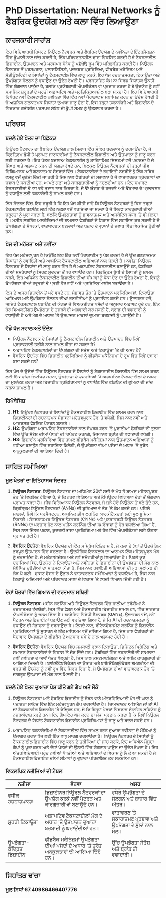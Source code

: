 # PhD Dissertation: Neural Networks ਨੂੰ ਫੈਬਰਿਕ ਉਦਯੋਗ ਅਤੇ ਕਲਾ ਵਿੱਚ ਲਿਆਉਣਾ

## ਕਾਰਜਕਾਰੀ ਸਾਰਾਂਸ਼

ਇਹ ਵਿਦਿਆਰਥੀ ਰਿਪੋਰਟ ਨਿਊਰਲ ਨੈੱਟਵਰਕ ਅਤੇ ਫੈਬਰਿਕ ਉਦਯੋਗ ਦੇ ਨਵੀਂਨਤਾ ਦੇ ਇੰਟਰਸੈਕਸ਼ਨ ਵਿੱਚ ਡੂੰਘਾਈ ਨਾਲ ਜਾਂਚ ਕਰਦੀ ਹੈ, ਇੱਕ ਪਰਿਵਰਤਨਸ਼ੀਲ ਢਾਂਚਾ ਵਿਕਸਿਤ ਕਰਦੀ ਹੈ ਜੋ ਟੈਕਸਟਾਈਲ ਡਿਜ਼ਾਈਨ, ਉਤਪਾਦਨ ਅਤੇ ਪਰਸਪਰ ਸੰਬੰਧ ਨੂੰ ਪ新的 ਰੂਪ ਵਿੱਚ ਪਰਿਭਾਸ਼ਿਤ ਕਰਦੀ ਹੈ। ਨਿਊਰਲ ਨੈੱਟਵਰਕ ਤੋਂ ਪਰਸਪਰਤਾ, ਪਲਾਸਟਿਸਿਟੀ, ਪਦਰਥਕ ਪ੍ਰਕਿਰਿਆ, ਫੀਡਬੈਕ ਮਕੈਨਿਜ਼ਮ ਅਤੇ ਮੋਡੀਊਲਰਿਟੀ ਦੇ ਸਿਧਾਂਤਾਂ ਨੂੰ ਟੈਕਸਟਾਈਲ ਵਿੱਚ ਲਾਗੂ ਕਰਕੇ, ਇਹ ਖੋਜ ਰਚਨਾਤਮਕਤਾ, ਟਿਕਾਊਤਾ ਅਤੇ ਉਪਭੋਗਤਾ ਸੰਲਗਨ ਨੂੰ ਵਧਾਉਣ ਦਾ ਉਦੇਸ਼ ਰੱਖਦੀ ਹੈ। ਪ੍ਰਸਤਾਵਿਤ ਕੰਮ ਨਾ ਸਿਰਫ ਸਿਧਾਂਤਕ ਉਨਤੀ ਵਿੱਚ ਯੋਗਦਾਨ ਪਾਉਂਦਾ ਹੈ, ਬਲਕਿ ਪ੍ਰਯੋਗਕਾਰੀ ਐਪਲੀਕੇਸ਼ਨ ਵੀ ਪ੍ਰਦਾਨ ਕਰਦਾ ਹੈ ਜੋ ਉਦਯੋਗ ਨੂੰ ਨਵੀਂ ਸਮਾਜਿਕ ਜ਼ਰੂਰਤਾਂ ਦੇ ਪ੍ਰਤੀ ਅਡਾਪਟਿਵ ਅਤੇ ਪ੍ਰਤਿਕ੍ਰਿਆਸ਼ੀਲ ਬਣਾ ਸਕਦਾ ਹੈ। ਇਹ ਵਿਦਿਆਰਥੀ ਰਿਪੋਰਟ ਨਵੀਂ ਟੈਕਸਟਾਈਲ ਨਵੀਨਤਾ ਵਿੱਚ ਇੱਕ ਨਵਾਂ ਪੈਰਾਡਾਈਮ ਸਥਾਪਿਤ ਕਰਨ ਦਾ ਉਦੇਸ਼ ਰੱਖਦੀ ਹੈ ਜੋ ਅਧੁਨਿਕ ਗਣਨਾਤਮਕ ਸਿਧਾਂਤਾਂ ਦੁਆਰਾ ਜਾਣੂ ਹੁੰਦਾ ਹੈ, ਇਸ ਤਰ੍ਹਾਂ ਤਕਨਾਲੋਜੀ ਅਤੇ ਡਿਜ਼ਾਈਨ ਦੇ ਵਿਚਕਾਰ ਗਤੀਸ਼ੀਲ ਪਰਸਪਰ ਸੰਬੰਧ ਦੀ ਡੂੰਘੀ ਸਮਝ ਨੂੰ ਉਤਸ਼ਾਹਤ ਕਰਦਾ ਹੈ।

## ਪਰਿਚਯ

### ਬਦਲੇ ਹੋਏ ਖੇਤਰ ਦਾ ਪਿੱਛੋਕੜ

ਨਿਊਰਲ ਨੈੱਟਵਰਕ ਦਾ ਫੈਬਰਿਕ ਉਦਯੋਗ ਨਾਲ ਮਿਲਾਪ ਇੱਕ ਮੌਲਿਕ ਬਦਲਾਅ ਨੂੰ ਦਰਸਾਉਂਦਾ ਹੈ, ਜੋ ਕ੍ਰਿਤ੍ਰਿਮ ਬੁੱਧੀ ਤੋਂ ਪ੍ਰਾਪਤ ਜਾਣਕਾਰੀਆਂ ਨੂੰ ਟੈਕਸਟਾਈਲ ਡਿਜ਼ਾਈਨ ਅਤੇ ਉਤਪਾਦਨ ਨੂੰ ਜਾਣੂ ਕਰਨ ਲਈ ਵਰਤਦਾ ਹੈ। ਇਹ ਖੇਤਰ ਬਦਲਾਅ ਟੈਕਸਟਾਈਲ ਨੂੰ ਡਾਇਨਾਮਿਕ ਸਿਸਟਮਾਂ ਵਜੋਂ ਪਛਾਣਦਾ ਹੈ ਜੋ ਸਿੱਖਣ ਅਤੇ ਅਡਾਪਟ ਕਰਨ ਦੀ ਯੋਗਤਾ ਰੱਖਦੇ ਹਨ, ਬਿਲਕੁਲ ਨਿਊਰਲ ਨੈੱਟਵਰਕਾਂ ਦੀ ਤਰ੍ਹਾਂ ਜੀਵ ਵਿਗਿਆਨਕ ਅਤੇ ਗਣਨਾਤਮਕ ਸੰਦਰਭਾਂ ਵਿੱਚ। ਟੈਕਸਟਾਈਲਾਂ ਦੇ ਰਵਾਇਤੀ ਨਜ਼ਰੀਏ ਨੂੰ ਇੱਕ ਸਥਿਰ ਵਸਤੂ ਵਜੋਂ ਚੁਣੌਤੀ ਦਿੱਤੀ ਜਾ ਰਹੀ ਹੈ ਜਿਸ ਨਾਲ ਫੈਬਰਿਕਾਂ ਦੀ ਸੰਭਾਵਨਾ ਹੈ ਜੋ ਵਾਤਾਵਰਣਕ ਪ੍ਰੇਰਣਾਵਾਂ ਦਾ ਜਵਾਬ ਦੇ ਸਕਦੀਆਂ ਹਨ, ਆਪਣੇ ਗੁਣਾਂ ਅਤੇ ਕਾਰਗੁਜ਼ਾਰੀਆਂ ਨੂੰ ਬਦਲਦੀਆਂ ਹਨ। ਇਹ ਸਮਾਰਟ ਟੈਕਸਟਾਈਲਾਂ ਦੇ ਵਧ ਰਹੇ ਰੁਝਾਨ ਨਾਲ ਮਿਲਦਾ ਹੈ, ਜੋ ਉਪਭੋਗਤਾ ਦੇ ਤਜਰਬੇ ਅਤੇ ਉਤਪਾਦ ਦੇ ਪ੍ਰਦਰਸ਼ਨ ਨੂੰ ਵਧਾਉਣ ਲਈ ਤਕਨਾਲੋਜੀ ਨੂੰ ਸ਼ਾਮਲ ਕਰਦੇ ਹਨ।

ਇਸ ਸੰਦਰਭ ਵਿੱਚ, ਇਹ ਜ਼ਰੂਰੀ ਹੈ ਕਿ ਇਹ ਖੋਜ ਕੀਤੀ ਜਾਵੇ ਕਿ ਨਿਊਰਲ ਨੈੱਟਵਰਕਾਂ ਨੂੰ ਕਿਸ ਤਰ੍ਹਾਂ ਟੈਕਸਟਾਈਲ ਬਣਾਉਣ ਲਈ ਇੱਕ ਨਕਸ਼ਾ ਵਜੋਂ ਵਰਤਿਆ ਜਾ ਸਕਦਾ ਹੈ ਜੋ ਸਿਰਫ ਕਾਰਗੁਜ਼ਾਰੀ ਦੀਆਂ ਜ਼ਰੂਰਤਾਂ ਨੂੰ ਪੂਰਾ ਕਰਦਾ ਹੈ, ਬਲਕਿ ਉਪਭੋਗਤਾਵਾਂ ਨੂੰ ਭਾਵਨਾਤਮਕ ਅਤੇ ਅਸਥੇਟਿਕ ਪੱਧਰ 'ਤੇ ਵੀ ਜੋੜਦਾ ਹੈ। ਮਸ਼ੀਨ ਲਰਨਿੰਗ ਅਲਗੋਰਿਦਮਾਂ ਦੀ ਸ਼ਾਮਲਤਾ ਫੈਬਰਿਕਾਂ ਦੇ ਵਿਕਾਸ ਵਿੱਚ ਸਹਾਇਤਾ ਕਰ ਸਕਦੀ ਹੈ ਜੋ ਉਪਭੋਗਤਾ ਦੇ ਸੰਪਰਕਾਂ, ਵਾਤਾਵਰਣਕ ਬਦਲਾਵਾਂ ਅਤੇ ਬਜ਼ਾਰ ਦੇ ਰੁਝਾਨਾਂ ਦੇ ਜਵਾਬ ਵਿੱਚ ਵਿਕਸਿਤ ਹੁੰਦੀਆਂ ਹਨ।

### ਖੋਜ ਦੀ ਮਹੱਤਤਾ ਅਤੇ ਨਵੀਂਤਾ

ਇਹ ਖੋਜ ਮਹੱਤਵਪੂਰਨ ਹੈ ਕਿਉਂਕਿ ਇਹ ਇੱਕ ਨਵੀਂ ਪੈਰਾਡਾਈਮ ਨੂੰ ਪੇਸ਼ ਕਰਦੀ ਹੈ ਜੋ ਉੱਚ ਗਣਨਾਤਮਕ ਸਿਧਾਂਤਾਂ ਨੂੰ ਰਵਾਇਤੀ ਅਤੇ ਆਧੁਨਿਕ ਟੈਕਸਟਾਈਲ ਅਭਿਆਸਾਂ ਨਾਲ ਜੋੜਦੀ ਹੈ। ਨਵੀਂਤਾ ਨਿਊਰਲ ਨੈੱਟਵਰਕ ਦੇ ਸਿਧਾਂਤਾਂ ਦੀ ਲਾਗੂ ਕਰਨ ਵਿੱਚ ਹੈ ਜੋ ਅਡਾਪਟਿਵ ਟੈਕਸਟਾਈਲ ਬਣਾਉਂਦੇ ਹਨ, ਫੈਬਰਿਕਾਂ ਦੀਆਂ ਸਮਰੱਥਾਵਾਂ ਨੂੰ ਸਿਰਫ਼ ਸੁੰਦਰਤਾ ਤੋਂ ਪਰੇ ਵਧਾਉਂਦੇ ਹਨ। ਕ੍ਰਿਤ੍ਰਿਮ ਬੁੱਧੀ ਦੇ ਸਿਧਾਂਤਾਂ ਨੂੰ ਸ਼ਾਮਲ ਕਰਕੇ, ਇਹ ਅਧਿਐਨ ਟੈਕਸਟਾਈਲ ਡਿਜ਼ਾਈਨ ਦੀਆਂ ਸੀਮਾਵਾਂ ਨੂੰ ਧੱਕਾ ਦੇਣ ਦਾ ਉਦੇਸ਼ ਰੱਖਦਾ ਹੈ, ਇਸਨੂੰ ਉਪਭੋਗਤਾ ਦੀਆਂ ਜ਼ਰੂਰਤਾਂ ਦੇ ਪ੍ਰਤੀ ਹੋਰ ਨਵੀਂ ਅਤੇ ਪ੍ਰਤਿਕ੍ਰਿਆਸ਼ੀਲ ਬਣਾਉਂਦਾ ਹੈ।

ਇਸ ਦੇ ਅਸਰ ਡਿਜ਼ਾਈਨ ਤੋਂ ਪਰੇ ਵਧਦੇ ਹਨ, ਸੰਭਾਵਤ ਤੌਰ 'ਤੇ ਉਤਪਾਦਨ ਪ੍ਰਕਿਰਿਆਵਾਂ, ਟਿਕਾਊਤਾ ਅਭਿਆਸ ਅਤੇ ਉਪਭੋਗਤਾ ਸੰਲਗਨ ਦੀਆਂ ਰਣਨੀਤੀਆਂ ਨੂੰ ਪ੍ਰਭਾਵਿਤ ਕਰਦੇ ਹਨ। ਉਦਾਹਰਨ ਵਜੋਂ, ਅਜਿਹੇ ਟੈਕਸਟਾਈਲ ਬਣਾਉਣ ਦੀ ਯੋਗਤਾ ਜੋ ਵਿਅਕਤੀਗਤ ਪਸੰਦਾਂ ਦੇ ਅਨੁਸਾਰ ਅਡਾਪਟ ਹੁੰਦੇ ਹਨ, ਇੱਕ ਹੋਰ ਵਿਅਕਤੀਗਤ ਉਪਭੋਗਤਾ ਦੇ ਤਜਰਬੇ ਦੀ ਅਗਵਾਈ ਕਰ ਸਕਦੀ ਹੈ, ਬ੍ਰਾਂਡ ਦੀ ਵਫਾਦਾਰੀ ਨੂੰ ਵਧਾਉਂਦੀ ਹੈ ਅਤੇ ਮੰਗ ਦੇ ਅਧਾਰ 'ਤੇ ਉਤਪਾਦਨ ਮਾਡਲਾਂ ਦੁਆਰਾ ਬਰਬਾਦੀ ਨੂੰ ਘਟਾਉਂਦੀ ਹੈ।

### ਵੱਡੇ ਖੋਜ ਸਵਾਲ ਅਤੇ ਉਦੇਸ਼

- ਨਿਊਰਲ ਨੈੱਟਵਰਕ ਦੇ ਸਿਧਾਂਤਾਂ ਨੂੰ ਟੈਕਸਟਾਈਲ ਡਿਜ਼ਾਈਨ ਅਤੇ ਉਤਪਾਦਨ ਵਿੱਚ ਕਿਵੇਂ ਪ੍ਰਭਾਵਸ਼ਾਲੀ ਤਰੀਕੇ ਨਾਲ ਸ਼ਾਮਲ ਕੀਤਾ ਜਾ ਸਕਦਾ ਹੈ?
- ਅਡਾਪਟਿਵ ਟੈਕਸਟਾਈਲਾਂ ਦਾ ਉਪਭੋਗਤਾ ਦੀ ਸੰਤੋਸ਼ ਅਤੇ ਟਿਕਾਊਤਾ 'ਤੇ ਕੀ ਅਸਰ ਹੈ?
- ਫੈਬਰਿਕ ਉਦਯੋਗ ਵਿੱਚ ਡਿਜ਼ਾਈਨ ਪ੍ਰਕਿਰਿਆ ਨੂੰ ਫੀਡਬੈਕ ਮਕੈਨਿਜ਼ਮਾਂ ਦੇ ਰੂਪ ਵਿੱਚ ਕਿਵੇਂ ਦੁਬਾਰਾ ਬਣਾ ਸਕਦੇ ਹਨ?

ਇਸ ਖੋਜ ਦੇ ਉਦੇਸ਼ਾਂ ਵਿੱਚ ਨਿਊਰਲ ਨੈੱਟਵਰਕ ਦੇ ਸਿਧਾਂਤਾਂ ਨੂੰ ਟੈਕਸਟਾਈਲ ਡਿਜ਼ਾਈਨ ਵਿੱਚ ਸ਼ਾਮਲ ਕਰਨ ਲਈ ਇੱਕ ਢਾਂਚਾ ਵਿਕਸਿਤ ਕਰਨਾ, ਉਪਭੋਗਤਾ ਦੇ ਤਜਰਬਿਆਂ 'ਤੇ ਅਡਾਪਟਿਵ ਟੈਕਸਟਾਈਲਾਂ ਦੇ ਅਸਰ ਦਾ ਮੁਲਾਂਕਣ ਕਰਨਾ ਅਤੇ ਡਿਜ਼ਾਈਨ ਪ੍ਰਕਿਰਿਆਵਾਂ ਨੂੰ ਵਧਾਉਣ ਵਿੱਚ ਫੀਡਬੈਕ ਦੀ ਭੂਮਿਕਾ ਦੀ ਜਾਂਚ ਕਰਨਾ ਸ਼ਾਮਲ ਹੈ।

### ਹਿਪੋਥੇਸਿਜ਼

1. **H1**: ਨਿਊਰਲ ਨੈੱਟਵਰਕ ਦੇ ਸਿਧਾਂਤਾਂ ਨੂੰ ਟੈਕਸਟਾਈਲ ਡਿਜ਼ਾਈਨ ਵਿੱਚ ਸ਼ਾਮਲ ਕਰਨ ਨਾਲ ਡਿਜ਼ਾਈਨਰਾਂ ਦੀ ਰਚਨਾਤਮਕ ਸੰਭਾਵਨਾ ਮਹੱਤਵਪੂਰਕ ਤੌਰ 'ਤੇ ਵਧੇਗੀ, ਜਿਸ ਨਾਲ ਨਵੀਂ ਅਤੇ ਆਕਰਸ਼ਕ ਫੈਬਰਿਕ ਪੈਟਰਨ ਬਣਨਗੇ।
2. **H2**: ਉਪਭੋਗਤਾ ਅਡਾਪਟਿਵ ਟੈਕਸਟਾਈਲਾਂ ਨਾਲ ਸੰਪਰਕ ਕਰਨ 'ਤੇ ਪੁਰਾਣੀਆਂ ਫੈਬਰਿਕਾਂ ਦੀ ਤੁਲਨਾ ਵਿੱਚ ਉੱਚ ਸੰਤੋਸ਼ ਦੀਆਂ ਪੱਧਰਾਂ ਦੀ ਰਿਪੋਰਟ ਕਰਨਗੇ, ਜਿਸ ਨਾਲ ਬ੍ਰਾਂਡ ਦੀ ਵਫਾਦਾਰੀ ਵਧੇਗੀ।
3. **H3**: ਡਿਜ਼ਾਈਨ ਪ੍ਰਕਿਰਿਆ ਵਿੱਚ ਸ਼ਾਮਲ ਫੀਡਬੈਕ ਮਕੈਨਿਜ਼ਮਾਂ ਨਾਲ ਉਤਪਾਦਨ ਅਭਿਆਸਾਂ ਨੂੰ ਵਧੀਆ ਬਣਾਉਣ ਵਿੱਚ ਸਹਾਇਤਾ ਮਿਲੇਗੀ, ਜੋ ਉਪਭੋਗਤਾ ਦੀਆਂ ਪਸੰਦਾਂ ਦੇ ਅਧਾਰ 'ਤੇ ਤੁਰੰਤ ਅਨੁਕੂਲਤਾਵਾਂ ਦੀ ਆਗਿਆ ਦਿੰਦੀ ਹੈ।

## ਸਾਹਿਤ ਸਮੀਖਿਆ

### ਮੂਲ ਖੇਤਰਾਂ ਦਾ ਇਤਿਹਾਸਕ ਸੰਦਰਭ

1. **ਨਿਊਰਲ ਨੈੱਟਵਰਕ**: ਨਿਊਰਲ ਨੈੱਟਵਰਕ ਦਾ ਅਧਿਐਨ 20ਵੀਂ ਸਦੀ ਦੇ ਮੱਧ ਤੋਂ ਬਾਅਦ ਮਹੱਤਵਪੂਰਕ ਤੌਰ 'ਤੇ ਵਿਕਸਿਤ ਹੋਇਆ ਹੈ, ਜੋ ਕਿ ਨਰਵ ਵਿਗਿਆਨ ਅਤੇ ਕੰਪਿਊਟਰ ਵਿਗਿਆਨ ਦੋਹਾਂ ਤੋਂ ਯੋਗਦਾਨ ਪ੍ਰਾਪਤ ਕਰਦਾ ਹੈ। ਜੀਵ ਵਿਗਿਆਨਕ ਨਿਊਰਲ ਨੈੱਟਵਰਕ, ਜੋ ਜੁੜੇ ਹੋਏ ਨਿਊਰੋਨਾਂ ਤੋਂ ਬਣੇ ਹੁੰਦੇ ਹਨ, ਕ੍ਰਿਤ੍ਰਿਮ ਨਿਊਰਲ ਨੈੱਟਵਰਕਾਂ (ANNs) ਦੀ ਬੁਨਿਆਦ ਦੇ ਤੌਰ 'ਤੇ ਕੰਮ ਕਰਦੇ ਹਨ। ਪਹਿਲੇ ਮਾਡਲਾਂ, ਜਿਵੇਂ ਕਿ ਪਰਸੈਪਟ੍ਰਨ, ਆਧੁਨਿਕ ਡੀਪ ਲਰਨਿੰਗ ਆਰਕੀਟੈਕਚਰਾਂ ਲਈ ਮੂਲ ਭੂਮਿਕਾ ਨਿਭਾਈ। ਸੰਕਲਨਾਤਮਕ ਨਿਊਰਲ ਨੈੱਟਵਰਕ (CNNs) ਅਤੇ ਪੁਨਰਾਵਰਤੀ ਨਿਊਰਲ ਨੈੱਟਵਰਕ (RNNs) ਦਾ ਪਰਚਾਰ ਹੋਣ ਨਾਲ ਮਸ਼ੀਨ ਲਰਨਿੰਗ ਦੀਆਂ ਸਮਰੱਥਾਵਾਂ ਨੂੰ ਹੋਰ ਵਧਾਇਆ ਗਿਆ ਹੈ, ਜਿਸ ਨਾਲ ਚਿੱਤਰ ਪਛਾਣ, ਕੁਦਰਤੀ ਭਾਸ਼ਾ ਪ੍ਰਕਿਰਿਆ ਅਤੇ ਹੋਰ ਵਿੱਚ ਐਪਲੀਕੇਸ਼ਨਾਂ ਲਈ ਯੋਗਤਾ ਪ੍ਰਾਪਤ ਹੋਈ ਹੈ।

2. **ਫੈਬਰਿਕ ਉਦਯੋਗ**: ਫੈਬਰਿਕ ਉਦਯੋਗ ਦੀ ਇੱਕ ਸਮ੍ਰਿੱਧ ਇਤਿਹਾਸ ਹੈ, ਜੋ ਕਲਾ ਦੇ ਹੱਥਾਂ ਤੋਂ ਉਦਯੋਗਿਕ ਭਰਪੂਰ ਉਤਪਾਦਨ ਵਿੱਚ ਬਦਲਦਾ ਹੈ। ਉਦਯੋਗਿਕ ਇਨਕਲਾਬ ਦਾ ਆਗਮਨ ਇੱਕ ਮਹੱਤਵਪੂਰਨ ਮੋੜ ਨੂੰ ਦਰਸਾਉਂਦਾ ਹੈ, ਜੋ ਮਕੈਨਾਈਜ਼ੇਸ਼ਨ ਅਤੇ ਨਵੇਂ ਸਮੱਗਰੀਆਂ ਨੂੰ ਲਿਆਉਂਦਾ ਹੈ। ਪਿਛਲੇ ਕੁਝ ਦਹਾਕਿਆਂ ਵਿੱਚ, ਉਦਯੋਗ ਨੇ ਟਿਕਾਊਤਾ ਅਤੇ ਨਵੀਂਨਤਾ ਦੇ ਡਿਜ਼ਾਈਨਾਂ ਦੀ ਉਪਭੋਗਤਾ ਦੀ ਮੰਗ ਨਾਲ ਸੰਬੰਧਿਤ ਚੁਣੌਤੀਆਂ ਦਾ ਸਾਹਮਣਾ ਕੀਤਾ ਹੈ, ਜਿਸ ਨਾਲ ਰਵਾਇਤੀ ਅਭਿਆਸਾਂ ਦੀ ਮੁੜ-ਮੁਲਾਂਕਣ ਦੀ ਲੋੜ ਪੈ ਗਈ। ਫਾਸਟ ਫੈਸ਼ਨ ਦੇ ਉਭਾਰ ਨੇ ਵਾਤਾਵਰਣਕ ਸਮੱਸਿਆਵਾਂ ਨੂੰ ਵਧਾਇਆ ਹੈ, ਜਿਸ ਨਾਲ ਟਿਕਾਊ ਅਭਿਆਸਾਂ ਅਤੇ ਪਰਿਵਾਰਕ ਮਾਲਾਂ ਦੇ ਵਿਕਾਸ 'ਤੇ ਵਧਦੀ ਧਿਆਨ ਦਿੱਤੀ ਗਈ ਹੈ।

### ਦੋਹਾਂ ਖੇਤਰਾਂ ਵਿੱਚ ਗਿਆਨ ਦੀ ਵਰਤਮਾਨ ਸਥਿਤੀ

1. **ਨਿਊਰਲ ਨੈੱਟਵਰਕ**: ਮਸ਼ੀਨ ਲਰਨਿੰਗ ਅਤੇ ਨਿਊਰਲ ਨੈੱਟਵਰਕ ਵਿੱਚ ਹਾਲੀਆ ਤਰੱਕੀਆਂ ਨੇ ਰਚਨਾਤਮਕ ਉਦਯੋਗਾਂ, ਜਿਸ ਵਿੱਚ ਫੈਸ਼ਨ ਅਤੇ ਟੈਕਸਟਾਈਲ ਡਿਜ਼ਾਈਨ ਸ਼ਾਮਲ ਹਨ, ਵਿੱਚ ਸ਼ਾਨਦਾਰ ਐਪਲੀਕੇਸ਼ਨਾਂ ਨੂੰ ਜਨਮ ਦਿੱਤਾ ਹੈ। ਜਨਰੇਟਿਵ ਵਿਰੋਧੀ ਨੈੱਟਵਰਕ (GANs), ਉਦਾਹਰਨ ਵਜੋਂ, ਨਵੇਂ ਪੈਟਰਨ ਅਤੇ ਡਿਜ਼ਾਈਨਾਂ ਬਣਾਉਣ ਲਈ ਵਰਤਿਆ ਗਿਆ ਹੈ, ਜੋ ਕਿ AI ਦੀ ਰਚਨਾਤਮਕਤਾ ਨੂੰ ਵਧਾਉਣ ਦੀ ਸੰਭਾਵਨਾ ਨੂੰ ਦਰਸਾਉਂਦਾ ਹੈ। ਇਸਦੇ ਨਾਲ, ਰੀਇਨਫੋਰਸਮੈਂਟ ਲਰਨਿੰਗ ਨੂੰ ਡਿਜ਼ਾਈਨ ਪ੍ਰਕਿਰਿਆਵਾਂ ਨੂੰ ਸੁਧਾਰਨ ਦੇ ਇੱਕ ਮਾਧਿਅਮ ਵਜੋਂ ਜਾਂਚਿਆ ਗਿਆ ਹੈ, ਜਿਸ ਨਾਲ ਫੈਬਰਿਕਾਂ ਦੀ ਪੈਦਾਵਾਰ ਉਪਭੋਗਤਾ ਦੇ ਫੀਡਬੈਕ ਦੇ ਅਨੁਸਾਰ ਸਮੇਂ ਦੇ ਨਾਲ ਅਡਾਪਟ ਹੁੰਦੀ ਹੈ।

2. **ਫੈਬਰਿਕ ਉਦਯੋਗ**: ਫੈਬਰਿਕ ਉਦਯੋਗ ਵਿੱਚ ਸਮਕਾਲੀ ਰੁਝਾਨ ਟਿਕਾਊਤਾ, ਡਿਜਿਟਲ ਪ੍ਰਿੰਟਿੰਗ ਅਤੇ ਸਮਾਰਟ ਟੈਕਸਟਾਈਲਾਂ ਦੇ ਵਿਕਾਸ 'ਤੇ ਜ਼ੋਰ ਦਿੰਦੇ ਹਨ। ਫੈਬਰਿਕਾਂ ਵਿੱਚ ਤਕਨਾਲੋਜੀ ਦੀ ਸ਼ਾਮਲਤਾ ਨਵੀਂ ਨਵੀਨਤਾ ਦੇ ਆਵੇਂ ਖੇਤਰ ਖੋਲ੍ਹਦੀ ਹੈ, ਜਿਸ ਨਾਲ ਕਸਟਮਾਈਜ਼ੇਸ਼ਨ ਅਤੇ ਵਧੀਕ ਕਾਰਗੁਜ਼ਾਰੀ ਦੀ ਆਗਿਆ ਮਿਲਦੀ ਹੈ। ਬਾਇਓਫੈਬਰਿਕੇਸ਼ਨ ਦਾ ਉਭਾਰ ਅਤੇ ਬਾਇਓਡਿਗ੍ਰੇਡੇਬਲ ਸਮੱਗਰੀਆਂ ਦੀ ਵਰਤੋਂ ਵੀ ਉਦਯੋਗ ਨੂੰ ਨਵੀਂ ਰੂਪ ਵਿੱਚ ਸਿਰਜ ਰਿਹਾ ਹੈ, ਜੋ ਉਪਭੋਗਤਾ ਦੀਆਂ ਵਾਤਾਵਰਣਕ ਤੌਰ 'ਤੇ ਜਾਗਰੂਕ ਉਤਪਾਦਾਂ ਦੀ ਮੰਗ ਨਾਲ ਮਿਲਦੀ ਹੈ।

### ਬਦਲੇ ਹੋਏ ਖੇਤਰ ਦੁਆਰਾ ਪੇਸ਼ ਕੀਤੇ ਗਏ ਗੈਪ ਅਤੇ ਮੌਕੇ

1. ਨਿਊਰਲ ਨੈੱਟਵਰਕਾਂ ਅਤੇ ਫੈਬਰਿਕ ਡਿਜ਼ਾਈਨ ਨੂੰ ਜੋੜਨ ਵਾਲੇ ਅੰਤਰਵਿਦਿਆਈ ਖੋਜ ਦੀ ਘਾਟ ਨੂੰ ਪਛਾਣਨਾ ਸਾਹਿਤ ਵਿੱਚ ਇੱਕ ਮਹੱਤਵਪੂਰਨ ਗੈਪ ਦਰਸਾਉਂਦਾ ਹੈ। ਜ਼ਿਆਦਾਤਰ ਅਧਿਐਨ ਜਾਂ ਤਾਂ AI ਜਾਂ ਟੈਕਸਟਾਈਲ ਡਿਜ਼ਾਈਨ 'ਤੇ ਕੇਂਦ੍ਰਿਤ ਹਨ, ਜੋ ਕਿ ਇਨ੍ਹਾਂ ਖੇਤਰਾਂ ਵਿਚਕਾਰ ਸੰਭਾਵਿਤ ਸਹਿਯੋਗ ਨੂੰ ਨਜ਼ਰਅੰਦਾਜ਼ ਕਰਦੇ ਹਨ। ਇਹ ਗੈਪ ਇਹ ਖੋਜ ਕਰਨ ਦਾ ਮੌਕਾ ਪ੍ਰਦਾਨ ਕਰਦਾ ਹੈ ਕਿ ਕਿਵੇਂ ਨਿਊਰਲ ਨੈੱਟਵਰਕ ਦੇ ਸਿਧਾਂਤ ਟੈਕਸਟਾਈਲ ਡਿਜ਼ਾਈਨ ਪ੍ਰਕਿਰਿਆਵਾਂ ਨੂੰ ਜਾਣੂ ਅਤੇ ਬਦਲ ਸਕਦੇ ਹਨ।

2. ਅਡਾਪਟਿਵ ਤਕਨਾਲੋਜੀਆਂ ਦੇ ਟੈਕਸਟਾਈਲਾਂ ਵਿੱਚ ਸ਼ਾਮਲ ਕਰਨ ਦੁਆਰਾ ਨਵੀਨਤਾ ਦੇ ਮੌਕਿਆਂ ਨੂੰ ਉਜਾਗਰ ਕਰਨਾ ਖੋਜ ਲਈ ਇੱਕ ਵਾਧੂ ਮਾਰਗ ਦਰਸਾਉਂਦਾ ਹੈ। ਨਿਊਰਲ ਨੈੱਟਵਰਕ ਦੇ ਸਿਧਾਂਤਾਂ ਨੂੰ ਟੈਕਸਟਾਈਲ ਡਿਜ਼ਾਈਨ ਵਿੱਚ ਜਾਣੂ ਕਰਨ ਦੇ ਤਰੀਕਿਆਂ ਦੀ ਜਾਂਚ ਕਰਕੇ, ਇਹ ਅਧਿਐਨ ਮੌਜੂਦਾ ਗੈਪਾਂ ਨੂੰ ਪੂਰਾ ਕਰਨ ਅਤੇ ਦੋਹਾਂ ਖੇਤਰਾਂ ਦੀ ਉਨਤੀ ਵਿੱਚ ਯੋਗਦਾਨ ਪਾਉਣ ਦਾ ਉਦੇਸ਼ ਰੱਖਦਾ ਹੈ। ਇਹ ਅੰਤਰਵਿਦਿਆਈ ਪਹੁੰਚ ਨਵੀਆਂ ਪੱਧਤੀਆਂ ਅਤੇ ਅਭਿਆਸਾਂ ਦੇ ਵਿਕਾਸ ਨੂੰ ਲੈ ਕੇ ਆ ਸਕਦੀ ਹੈ ਜੋ ਟੈਕਸਟਾਈਲ ਡਿਜ਼ਾਈਨ ਦੀਆਂ ਸੀਮਾਵਾਂ ਨੂੰ ਦੁਬਾਰਾ ਪਰਿਭਾਸ਼ਿਤ ਕਰ ਸਕਦੀਆਂ ਹਨ।

### ਵਿਕਲਪਿਕ ਨਤੀਜਿਆਂ ਦੀ ਟੇਬਲ

| ਨਤੀਜਾ | ਵੇਰਵਾ | ਅਸਰ |
|---------|-------------|--------------|
| ਵਧੀਕ ਰਚਨਾਤਮਕਤਾ | ਡਿਜ਼ਾਈਨਰ ਨਿਊਰਲ ਨੈੱਟਵਰਕਾਂ ਦਾ ਉਪਯੋਗ ਕਰਕੇ ਨਵੀਂ ਪੈਟਰਨ ਅਤੇ ਕਾਰਗੁਜ਼ਾਰੀਆਂ ਬਣਾਉਂਦੇ ਹਨ। | ਵਧੇਰੇ ਉਪਭੋਗਤਾ ਦੇ ਸੰਲਗਨ ਅਤੇ ਬਾਜ਼ਾਰ ਵਿੱਚ ਅੰਤਰ। |
| ਸੁਧਰੀ ਟਿਕਾਊਤਾ | ਅਡਾਪਟਿਵ ਟੈਕਸਟਾਈਲਾਂ ਮੰਗ ਦੇ ਅਧਾਰ 'ਤੇ ਉਤਪਾਦਨ ਦੁਆਰਾ ਬਰਬਾਦੀ ਨੂੰ ਘਟਾਉਂਦੀਆਂ ਹਨ। | ਵਾਤਾਵਰਣ 'ਤੇ ਸਕਾਰਾਤਮਕ ਪ੍ਰਭਾਵ ਅਤੇ ਉਪਭੋਗਤਾ ਦੇ ਮੁੱਲਾਂ ਨਾਲ ਮੇਲ। |
| ਉਪਭੋਗਤਾ-ਕੇਂਦ੍ਰਿਤ ਡਿਜ਼ਾਈਨ | ਫੀਡਬੈਕ ਮਕੈਨਿਜ਼ਮਾਂ ਉਪਭੋਗਤਾ ਦੀਆਂ ਪਸੰਦਾਂ ਦੇ ਅਧਾਰ 'ਤੇ ਤੁਰੰਤ ਅਨੁਕੂਲਤਾਵਾਂ ਦੀ ਆਗਿਆ ਦਿੰਦੇ ਹਨ। | ਉੱਚ ਉਪਭੋਗਤਾ ਸੰਤੋਸ਼ ਅਤੇ ਬ੍ਰਾਂਡ ਦੀ ਵਫਾਦਾਰੀ। |

## ਸਿਧਾਂਤਕ ਢਾਂਚਾ

### ਮੂਲ ਸਿਧਾਂ 67.40986466407776